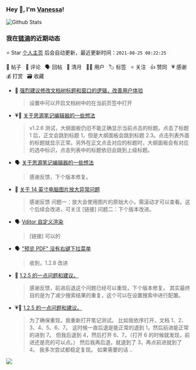 ### Hey 👋, I'm [Vanessa](http://vanessa.b3log.org/)!

![Github Stats](https://github-readme-stats.vercel.app/api?username=Vanessa219&show_icons=true)

<!--events start -->

### 我在[链滴](https://ld246.com)的近期动态

⭐️ Star [个人主页](https://github.com/Vanessa219/Vanessa219) 后会自动更新，最近更新时间：`2021-08-25 08:22:25`

📝 帖子 &nbsp; 💬 评论 &nbsp; 🗣 回帖 &nbsp; 🌙 清月 &nbsp; 👨‍💻 用户 &nbsp; 🏷️ 标签 &nbsp; ⭐️ 关注 &nbsp; 👍 赞同 &nbsp; 💗 感谢 &nbsp; 💰 打赏 &nbsp; 🗃 收藏

* 💬 [强烈建议修改文档树标题和窗口的逻辑，改善用户体验](https://ld246.com/article/1629814965673/comment/1629818666130#comments)

  > 设置中可以开启文档树中的在当前页签中打开
* 💗💬 [关于思源笔记编辑器的一些想法](https://ld246.com/article/1629193296926/comment/1629599809196#comments)

  > v1.2.6 测试，大纲面板仍旧不能正确显示当前点击的标题。点击了标题 1 后，正文会跳到标题 1，但是大纲面板会跳到标题 2.3。点击列表外面的标题就显示正常。另外在正文点击对应的标题时，大纲面板会有对应的选中标识，点击列表中的标题依旧会跳到上级标题。
* 🗣 [关于思源笔记编辑器的一些想法](https://ld246.com/article/1629193296926/comment/1629599809196#comments)

  > 感谢反馈，下个版本修复。
* 💬 [关于 14 英寸电脑图片放大异常问题](https://ld246.com/article/1629652045161/comment/1629718688364#comments)

  > 感谢反馈 问题一：放大会使用图片的原始大小，需滚动才可以查看。这个后续会改进，可关注 [链接] 问题二：下个版本改进。
* 🗣 [Vditor 自定义渲染](https://ld246.com/article/1588412297062/comment/1629636947369#comments)

  > [链接] 可以的
* 🗣 ["预览 PDF" 没有右键下拉菜单](https://ld246.com/article/1628688056855/comment/1628730351299#comments)

  > 收到，1.2.8 改进
* 💬 [1.2.5 的一点问题和建议。](https://ld246.com/article/1629471524222/comment/1629560179153#comments)

  > 感谢反馈，前进后退这个问题已经可以重现，下个版本修复。 其实最终目的是为了减少搜索结果的重复，这个可以在设置搜索中进行配置。
* 💗💬 [1.2.5 的一点问题和建议。](https://ld246.com/article/1629471524222/comment/1629480001332#comments)

  > 为了确保重现，我重新打开笔记测试。 比如我依序打开，文档 1、2、3、4、5、6、7。 这时候一直后退是能正常的退到 1，然后前进能正常的进到 7。 但我后退到 4，然后打开 6、7。（打开 6 的时候就发现，前进还是亮的可以点。） 然后我再后退，就退到了 3，再点前进就到了 4。 我多次尝试都稳定复现。 如果需要的话 ..


<!--events end -->

<a title="Hits" target="_blank" href="https://github.com/Vanessa219/Vanessa219"><img src="https://hits.b3log.org/Vanessa219/Vanessa219.svg"></a>
